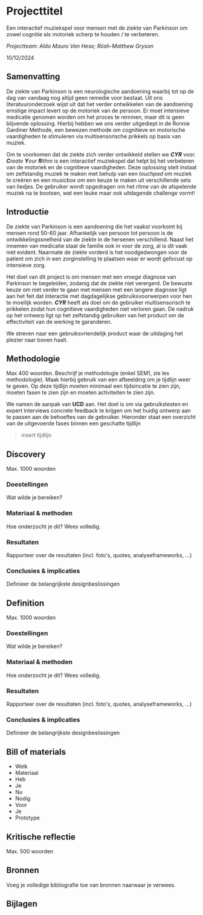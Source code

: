 # Projecttitel
Een interactief muziekspel voor mensen met de ziekte van Parkinson om zowel cognitie als motoriek scherp te houden / te verbeteren.

*Projectteam: Aldo Mauro Van Hese; Rösh-Matthew Gryson*

10/12/2024

## Samenvatting

De ziekte van Parkinson is een neurologische aandoening waarbij tot op de dag van vandaag nog altijd geen remedie voor bestaat. Uit ons literatuuronderzoek wijst uit dat het verder ontwikkelen van de aandoening ernstige impact levert op de motoriek van de persoon. Er moet intensieve medicatie genomen worden om het proces te remmen, maar dit is geen blijvende oplossing. Hierbij hebben we ons verder uitgediept in de Ronnie Gardiner Methode, een bewezen methode om cognitieve en motorische vaardigheden te stimuleren via multisensorische prikkels op basis van muziek. 

Om te voorkomen dat de ziekte zich verder ontwikkeld stellen we **_CYR_** voor. _**C**reate **Y**our **R**ithm_ is een interactief muziekspel dat helpt bij het verbeteren van de motoriek en de cognitieve vaardigheden. Deze oplossing stelt instaat om zelfstandig muziek te maken met behulp van een _touchpad_ om muziek te creëren en een _musicbox_ om een keuze te maken uit verschillende sets van liedjes. De gebruiker wordt opgedragen om het ritme van de afspelende muziek na te bootsen, wat een leuke maar ook uitdagende challenge vormt!

## Introductie

De ziekte van Parkinson is een aandoening die het vaakst voorkomt bij mensen rond 50-60 jaar. Afhankelijk van persoon tot persoon is de ontwikkelingssnelheid van de ziekte in de hersenen verschillend. Naast het innemen van medicatie staat de familie ook in voor de zorg, al is dit vaak niet evident. Naarmate de ziekte vorderd is het noodgedwongen voor de patient om zich in een zorginstelling te plaatsen waar er wordt gefocust op intensieve zorg. 

Het doel van dit project is om mensen met een _vroege_ diagnose van Parkinson te begeleiden, zodanig dat de ziekte niet verergerd. De bewuste keuze om niet verder te gaan met mensen met een langere diagnose ligt aan het feit dat interactie met dagdagelijkse gebruiksvoorwerpen voor hen te moeilijk worden. _**CYR**_ heeft als doel om de gebruiker multisensorisch te prikkelen zodat hun cognitieve vaardigheden niet verloren gaan. De nadruk op het ontwerp ligt op het zelfstandig gebruiken van het product om de effectiviteit van de werking te garanderen. 

We streven naar een gebruiksvriendelijk product waar de uitdaging het plezier naar boven haalt. 

## Methodologie
Max 400 woorden. Beschrijf je methodologie (enkel SEM1, zie les methodologie). Maak hierbij gebruik van een afbeelding om je tijdlijn weer te geven. Op deze tijdlijn moeten minimaal een tijdsincatie te zien zijn, moeten fasen te zien zijn en moeten activiteiten te zien zijn.

We namen de aanpak van **UCD** aan. Het doel is om via gebruikstesten en expert interviews concrete feedback te krijgen om het huidig ontwerp aan te passen aan de behoeftes van de gebruiker. Hieronder staat een overzicht van de uitgevoerde fases binnen een geschatte tijdlijn

> insert tijdlijn

## Discovery
Max. 1000 woorden
### Doestellingen
Wat wilde je bereiken?
### Materiaal & methoden
Hoe onderzocht je dit? Wees volledig.
### Resultaten
Rapporteer over de resultaten (incl. foto's, quotes, analyseframeworks, ...)
### Conclusies & implicaties
Definieer de belangrijkste designbeslissingen

## Definition
Max. 1000 woorden
### Doestellingen
Wat wilde je bereiken?
### Materiaal & methoden
Hoe onderzocht je dit? Wees volledig.
### Resultaten
Rapporteer over de resultaten (incl. foto's, quotes, analyseframeworks, ...)
### Conclusies & implicaties
Definieer de belangrijkste designbeslissingen

## Bill of materials
- Welk
- Materiaal
- Heb
- Je
- Nu
- Nodig
- Voor
- Je
- Prototype

## Kritische reflectie
Max. 500 woorden

## Bronnen
Voeg je volledige bibliografie toe van bronnen naarwaar je verwees.

## Bijlagen

